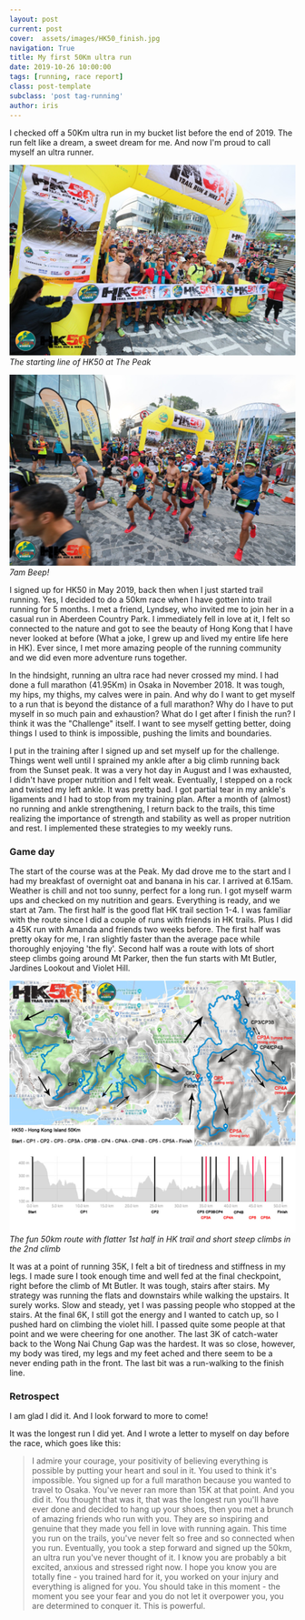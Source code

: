 ```yaml
---
layout: post
current: post
cover:  assets/images/HK50_finish.jpg
navigation: True
title: My first 50Km ultra run
date: 2019-10-26 10:00:00
tags: [running, race report]
class: post-template
subclass: 'post tag-running'
author: iris
---
```


I checked off a 50Km ultra run in my bucket list before the end of 2019. The run felt like a dream, a sweet dream for me. And now I'm proud to call myself an ultra runner.

![Start](assets/images/HK50_start_1.jpg)
*The starting line of HK50 at The Peak*

![Start](assets/images/HK50_start_2.jpg)
*7am Beep!*

I signed up for HK50 in May 2019, back then when I just started trail running. Yes, I decided to do a 50km race when I have gotten into trail running for 5 months. I met a friend, Lyndsey, who invited me to join her in a casual run in Aberdeen Country Park. I immediately fell in love at it, I felt so connected to the nature and got to see the beauty of Hong Kong that I have never looked at before (What a joke, I grew up and lived my entire life here in HK). Ever since, I met more amazing people of the running community and we did even more adventure runs together.

In the hindsight, running an ultra race had never crossed my mind. I had done a full marathon (41.95Km) in Osaka in November 2018. It was tough, my hips, my thighs, my calves were in pain. And why do I want to get myself to a run that is beyond the distance of a full marathon? Why do I have to put myself in so much pain and exhaustion? What do I get after I finish the run? I think it was the "Challenge" itself. I want to see myself getting better, doing things I used to think is impossible, pushing the limits and boundaries.

I put in the training after I signed up and set myself up for the challenge. Things went well until I sprained my ankle after a big climb running back from the Sunset peak. It was a very hot day in August and I was exhausted, I didn't have proper nutrition and I felt weak. Eventually, I stepped on a rock and twisted my left ankle. It was pretty bad. I got partial tear in my ankle's ligaments and I had to stop from my training plan. After a month of (almost) no running and ankle strengthening, I return back to the trails, this time realizing the importance of strength and stability as well as proper nutrition and rest. I implemented these strategies to my weekly runs.

### Game day


The start of the course was at the Peak. My dad drove me to the start and I had my breakfast of overnight oat and banana in his car. I arrived at 6.15am. Weather is chill and not too sunny, perfect for a long run. I got myself warm ups and checked on my nutrition and gears. Everything is ready, and we start at 7am. The first half is the good flat HK trail section 1-4. I was familiar with the route since I did a couple of runs with friends in HK trails. Plus I did a 45K run with Amanda and friends two weeks before. The first half was pretty okay for me, I ran slightly faster than the average pace while thoroughly enjoying 'the fly'. Second half was a route with lots of short steep climbs going around Mt Parker, then the fun starts with Mt Butler, Jardines Lookout and Violet Hill.

![Route](assets/images/HK50_route.jpg)
*The fun 50km route with flatter 1st half in HK trail and short steep climbs in the 2nd climb*

It was at a point of running 35K, I felt a bit of tiredness and stiffness in my legs. I made sure I took enough time and well fed at the final checkpoint, right before the climb of Mt Butler. It was tough, stairs after stairs. My strategy was running the flats and downstairs while walking the upstairs. It surely works. Slow and steady, yet I was passing people who stopped at the stairs. At the final 6K, I still got the energy and I wanted to catch up, so I pushed hard on climbing the violet hill. I passed quite some people at that point and we were cheering for one another. The last 3K of catch-water back to the Wong Nai Chung Gap was the hardest. It was so close, however, my body was tired, my legs and my feet ached and there seem to be a never ending path in the front. The last bit was a run-walking to the finish line.

### Retrospect


I am glad I did it. And I look forward to more to come!

It was the longest run I did yet. And I wrote a letter to myself on day before the race, which goes like this:

> I admire your courage, your positivity of believing everything is possible by putting your heart and soul in it. You used to think it's impossible. You signed up for a full marathon because you wanted to travel to Osaka. You've never ran more than 15K at that point. And you did it. You thought that was it, that was the longest run you'll have ever done and decided to hang up your shoes, then you met a brunch of amazing friends who run with you. They are so inspiring and genuine that they made you fell in love with running again. This time you run on the trails, you've never felt so free and so connected when you run. Eventually, you took a step forward and signed up the 50km, an ultra run you've never thought of it. I know you are probably a bit excited, anxious and stressed right now. I hope you know you are totally fine - you trained hard for it, you worked on your injury and everything is aligned for you. You should take in this moment - the moment you see your fear and you do not let it overpower you, you are determined to conquer it. This is powerful.
